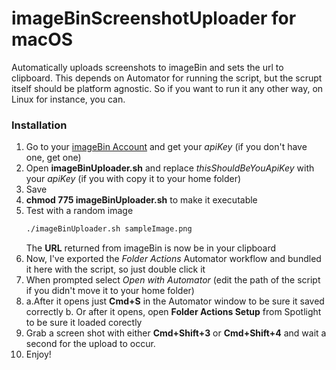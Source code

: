 # imageBinScreenshotUploader for macOS
Automatically uploads screenshots to imageBin and sets the url to clipboard. This depends on Automator for running the script, but the scrupt itself should be platform agnostic. So if you want to run it any other way, on Linux for instance, you can.

### Installation
1. Go to your [imageBin Account](https://imagebin.ca/manage.php#) and get your *apiKey* (if you don't have one, get one)
2. Open **imageBinUploader.sh** and replace *thisShouldBeYouApiKey* with your *apiKey* (if you with copy it to your home folder)
3. Save
4. **chmod 775 imageBinUploader.sh** to make it executable
5. Test with a random image
    ```bash
    ./imageBinUploader.sh sampleImage.png
    ```
    The **URL** returned from imageBin is now be in your clipboard
6. Now, I've exported the *Folder Actions* Automator workflow and bundled it here with the script, so just double click it
7. When prompted select *Open with Automator* (edit the path of the script if you didn't move it to your home folder)
8.  
   a.After it opens just **Cmd+S** in the Automator window to be sure it saved correctly
   b. Or after it opens, open **Folder Actions Setup** from Spotlight to be sure it loaded corectly
9. Grab a screen shot with either **Cmd+Shift+3** or **Cmd+Shift+4** and wait a second for the upload to occur.
10. Enjoy!